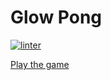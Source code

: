 # Glow Pong

[![linter](https://github.com/peter-marshall5/ICS2O-RST/workflows/linter/badge.svg)](https://github.com/marketplace/actions/super-linter)


[Play the game](https://peter-marshall5.github.io/Glow-Pong/)
